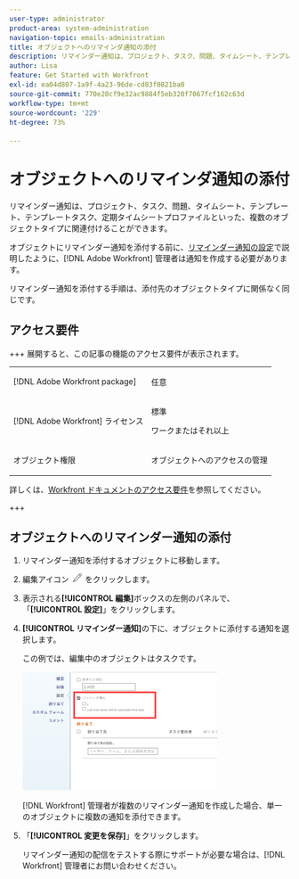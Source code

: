 ```yaml
---
user-type: administrator
product-area: system-administration
navigation-topic: emails-administration
title: オブジェクトへのリマインダ通知の添付
description: リマインダー通知は、プロジェクト、タスク、問題、タイムシート、テンプレート、テンプレートタスク、定期タイムシートプロファイルといった、複数のオブジェクトタイプに関連付けることができます。
author: Lisa
feature: Get Started with Workfront
exl-id: ea04d807-1a9f-4a23-96de-cd83f0821ba0
source-git-commit: 770e20cf9e32ac9884f5eb320f7067fcf162c63d
workflow-type: tm+mt
source-wordcount: '229'
ht-degree: 73%

---
```


# オブジェクトへのリマインダ通知の添付

リマインダー通知は、プロジェクト、タスク、問題、タイムシート、テンプレート、テンプレートタスク、定期タイムシートプロファイルといった、複数のオブジェクトタイプに関連付けることができます。

オブジェクトにリマインダー通知を添付する前に、[リマインダー通知の設定](../../administration-and-setup/manage-workfront/emails/set-up-reminder-notifications.md)で説明したように、[!DNL Adobe Workfront] 管理者は通知を作成する必要があります。

リマインダー通知を添付する手順は、添付先のオブジェクトタイプに関係なく同じです。

## アクセス要件

+++ 展開すると、この記事の機能のアクセス要件が表示されます。

<table style="table-layout:auto"> 
 <col> 
 </col> 
 <col> 
 </col> 
 <tbody> 
  <tr> 
   <td role="rowheader">[!DNL Adobe Workfront package]</td> 
   <td> <p>任意</p> </td> 
  </tr> 
  <tr> 
   <td role="rowheader">[!DNL Adobe Workfront] ライセンス</td> 
   <td> 
   <p>標準</p>
   <p>ワークまたはそれ以上</p> </td> 
  </tr> 
  <tr> 
   <td role="rowheader">オブジェクト権限</td> 
   <td> <p>オブジェクトへのアクセスの管理</p>  </td> 
  </tr> 
 </tbody> 
</table>

詳しくは、[Workfront ドキュメントのアクセス要件](/help/quicksilver/administration-and-setup/add-users/access-levels-and-object-permissions/access-level-requirements-in-documentation.md)を参照してください。

+++

## オブジェクトへのリマインダー通知の添付

1. リマインダー通知を添付するオブジェクトに移動します。
1. 編集アイコン ![ 編集アイコン ](assets/edit-icon.png) をクリックします。
1. 表示される&#x200B;**[!UICONTROL 編集]**&#x200B;ボックスの左側のパネルで、「**[!UICONTROL 設定]**」をクリックします。

1. **[!UICONTROL リマインダー通知]**&#x200B;の下に、オブジェクトに添付する通知を選択します。

   この例では、編集中のオブジェクトはタスクです。

   ![ リマインダ通知 ](assets/reminder-notification-select-one-350x213.png)

   [!DNL Workfront] 管理者が複数のリマインダー通知を作成した場合、単一のオブジェクトに複数の通知を添付できます。

1. 「**[!UICONTROL 変更を保存]**」をクリックします。

   リマインダー通知の配信をテストする際にサポートが必要な場合は、[!DNL Workfront] 管理者にお問い合わせください。
